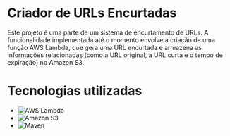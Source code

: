 # Criador de URLs Encurtadas
<p>Este projeto é uma parte de um sistema de encurtamento de URLs. A funcionalidade implementada até o momento envolve a criação de uma função AWS Lambda, que gera uma URL encurtada e armazena as informações relacionadas (como a URL original, a URL curta e o tempo de expiração) no Amazon S3.</p>

# Tecnologias utilizadas

* <img src="https://img.shields.io/badge/-AWS%20Lambda-FF9900?style=flat&logo=awslambda&logoColor=white" alt="AWS Lambda">
* <img src="https://img.shields.io/badge/-Amazon%20S3-232F3E?style=flat&logo=amazons3&logoColor=569A31" alt="Amazon S3">
* <img src="https://img.shields.io/badge/-Maven-232F3E?style=flat&logo=apachemaven&logoColor=C71A36" alt="Maven">



